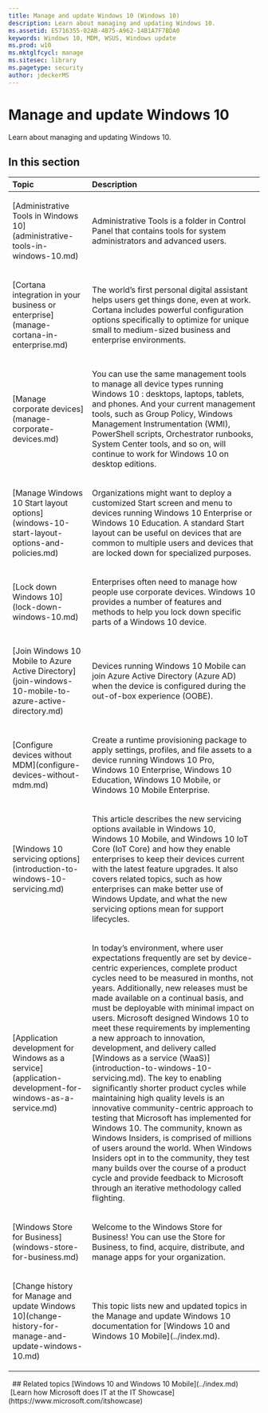 ```yaml
---
title: Manage and update Windows 10 (Windows 10)
description: Learn about managing and updating Windows 10.
ms.assetid: E5716355-02AB-4B75-A962-14B1A7F7BDA0
keywords: Windows 10, MDM, WSUS, Windows update
ms.prod: w10
ms.mktglfcycl: manage
ms.sitesec: library
ms.pagetype: security
author: jdeckerMS
---
```


# Manage and update Windows 10

Learn about managing and updating Windows 10.

## In this section

<table>
<thead>
<tr class="header">
<th align="left">Topic</th>
<th align="left">Description</th>
</tr>
</thead>
<tbody>
<tr class="even">
<td align="left"><p>[Administrative Tools in Windows 10](administrative-tools-in-windows-10.md)</p></td>
<td align="left"><p>Administrative Tools is a folder in Control Panel that contains tools for system administrators and advanced users.</p></td>
</tr>
<tr class="odd">
<td align="left"><p>[Cortana integration in your business or enterprise](manage-cortana-in-enterprise.md)</p></td>
<td align="left"><p>The world’s first personal digital assistant helps users get things done, even at work. Cortana includes powerful configuration options specifically to optimize for unique small to medium-sized business and enterprise environments.</p></td>
</tr>
<tr class="even">
<td align="left"><p>[Manage corporate devices](manage-corporate-devices.md)</p></td>
<td align="left"><p>You can use the same management tools to manage all device types running Windows 10 : desktops, laptops, tablets, and phones. And your current management tools, such as Group Policy, Windows Management Instrumentation (WMI), PowerShell scripts, Orchestrator runbooks, System Center tools, and so on, will continue to work for Windows 10 on desktop editions.</p></td>
</tr>
<tr class="odd">
<td align="left"><p>[Manage Windows 10 Start layout options](windows-10-start-layout-options-and-policies.md)</p></td>
<td align="left"><p>Organizations might want to deploy a customized Start screen and menu to devices running Windows 10 Enterprise or Windows 10 Education. A standard Start layout can be useful on devices that are common to multiple users and devices that are locked down for specialized purposes.</p></td>
</tr>
<tr class="even">
<td align="left"><p>[Lock down Windows 10](lock-down-windows-10.md)</p></td>
<td align="left"><p>Enterprises often need to manage how people use corporate devices. Windows 10 provides a number of features and methods to help you lock down specific parts of a Windows 10 device.</p></td>
</tr>
<tr class="odd">
<td align="left"><p>[Join Windows 10 Mobile to Azure Active Directory](join-windows-10-mobile-to-azure-active-directory.md)</p></td>
<td align="left"><p>Devices running Windows 10 Mobile can join Azure Active Directory (Azure AD) when the device is configured during the out-of-box experience (OOBE).</p></td>
</tr>
<tr class="even">
<td align="left"><p>[Configure devices without MDM](configure-devices-without-mdm.md)</p></td>
<td align="left"><p>Create a runtime provisioning package to apply settings, profiles, and file assets to a device running Windows 10 Pro, Windows 10 Enterprise, Windows 10 Education, Windows 10 Mobile, or Windows 10 Mobile Enterprise.</p></td>
</tr>
<tr class="odd">
<td align="left"><p>[Windows 10 servicing options](introduction-to-windows-10-servicing.md)</p></td>
<td align="left"><p>This article describes the new servicing options available in Windows 10, Windows 10 Mobile, and Windows 10 IoT Core (IoT Core) and how they enable enterprises to keep their devices current with the latest feature upgrades. It also covers related topics, such as how enterprises can make better use of Windows Update, and what the new servicing options mean for support lifecycles.</p></td>
</tr>
<tr class="even">
<td align="left"><p>[Application development for Windows as a service](application-development-for-windows-as-a-service.md)</p></td>
<td align="left"><p>In today’s environment, where user expectations frequently are set by device-centric experiences, complete product cycles need to be measured in months, not years. Additionally, new releases must be made available on a continual basis, and must be deployable with minimal impact on users. Microsoft designed Windows 10 to meet these requirements by implementing a new approach to innovation, development, and delivery called [Windows as a service (WaaS)](introduction-to-windows-10-servicing.md). The key to enabling significantly shorter product cycles while maintaining high quality levels is an innovative community-centric approach to testing that Microsoft has implemented for Windows 10. The community, known as Windows Insiders, is comprised of millions of users around the world. When Windows Insiders opt in to the community, they test many builds over the course of a product cycle and provide feedback to Microsoft through an iterative methodology called flighting.</p></td>
</tr>
<tr class="odd">
<td align="left"><p>[Windows Store for Business](windows-store-for-business.md)</p></td>
<td align="left"><p>Welcome to the Windows Store for Business! You can use the Store for Business, to find, acquire, distribute, and manage apps for your organization.</p></td>
</tr><tr class="odd">
<td align="left"><p>[Change history for Manage and update Windows 10](change-history-for-manage-and-update-windows-10.md)</p></td>
<td align="left"><p>This topic lists new and updated topics in the Manage and update Windows 10 documentation for [Windows 10 and Windows 10 Mobile](../index.md).</p></td>
</tr>
</tbody>
</table>
 
## Related topics
[Windows 10 and Windows 10 Mobile](../index.md)
 
 [Learn how Microsoft does IT at the IT Showcase](https://www.microsoft.com/itshowcase)
